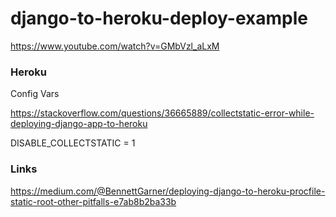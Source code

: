 # django-to-heroku-deploy-example

https://www.youtube.com/watch?v=GMbVzl_aLxM

### Heroku ###
Config Vars

https://stackoverflow.com/questions/36665889/collectstatic-error-while-deploying-django-app-to-heroku

DISABLE_COLLECTSTATIC = 1

### Links ###

https://medium.com/@BennettGarner/deploying-django-to-heroku-procfile-static-root-other-pitfalls-e7ab8b2ba33b

